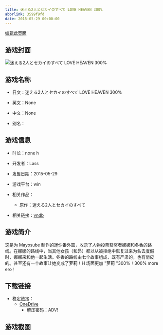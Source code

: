 ```yaml
---
title: 迷える2人とセカイのすべて LOVE HEAVEN 300%
abbrlink: 3599f9fd
date: 2015-05-29 00:00:00
---
```

[编辑此页面](https://github.com/ACG-3/ADV3-source/blob/main/source/_posts/games/%E8%BF%B7%E3%81%88%E3%82%8B2%E4%BA%BA%E3%81%A8%E3%82%BB%E3%82%AB%E3%82%A4%E3%81%AE%E3%81%99%E3%81%B9%E3%81%A6%20LOVE%20HEAVEN%20300%25.md)

## 游戏封面

![迷える2人とセカイのすべて LOVE HEAVEN 300%](https://pan.timero.xyz/onedrive/img_lib_001/%E8%BF%B7%E3%81%88%E3%82%8B2%E4%BA%BA%E3%81%A8%E3%82%BB%E3%82%AB%E3%82%A4%E3%81%AE%E3%81%99%E3%81%B9%E3%81%A6%20LOVE%20HEAVEN%20300%25_cover.avif)


## 游戏名称

- 日文：迷える2人とセカイのすべて LOVE HEAVEN 300%
- 英文：None
- 中文：None

- 别名：


## 游戏信息

- 时长：none h
- 开发者：Lass
- 发售日期：2015-05-29
- 游戏平台：win
- 相关作品：
   - 原作：迷える2人とセカイのすべて

- 相关链接：[vndb](https://vndb.org/v16883)


## 游戏简介

这是为 Mayosube 制作的迷你番外篇，收录了人物投票获奖者娜娜和冬香的路线。在娜娜的路线中，当其他女孩（和昴）都以从被拒绝中恢复过来为名去度假时，娜娜来和他一起生活。冬香的路线由七个故事组成，既有严肃的，也有俏皮的。甚至还有一个故事让她变成了萝莉！H 场面更加 "萝莉 "300%！300% more ero！




## 下载链接

- 稳定链接：
    - [OneDrive](https://pan.timero.xyz/onedrive/adv_lib_001/%E8%BF%B7%E3%81%88%E3%82%8B2%E4%BA%BA%E3%81%A8%E3%82%BB%E3%82%AB%E3%82%A4%E3%81%AE%E3%81%99%E3%81%B9%E3%81%A6%20LOVE%20HEAVEN%20300%25)
        - 解压密码：ADV!



## 游戏截图


